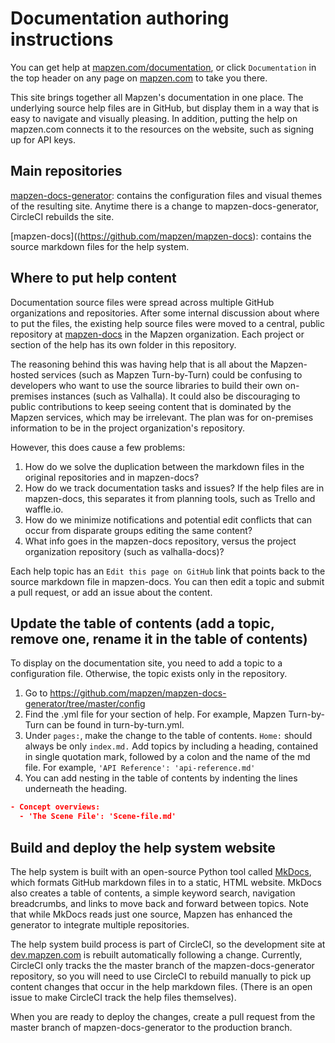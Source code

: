 # Documentation authoring instructions

You can get help at [mapzen.com/documentation](https://mapzen.com/documentation/), or click `Documentation` in the top header on any page on [mapzen.com](https://mapzen.com) to take you there.

This site brings together all Mapzen's documentation in one place. The underlying source help files are in GitHub, but display them in a way that is easy to navigate and visually pleasing. In addition, putting the help on mapzen.com connects it to the resources on the website, such as signing up for API keys. 

## Main repositories

[mapzen-docs-generator](https://github.com/mapzen/mapzen-docs-generator): contains the configuration files and visual themes of the resulting site. Anytime there is a change to mapzen-docs-generator, CircleCI rebuilds the site.

[mapzen-docs]((https://github.com/mapzen/mapzen-docs): contains the source markdown files for the help system.

## Where to put help content

Documentation source files were spread across multiple GitHub organizations and repositories. After some internal discussion about where to put the files, the existing help source files were moved to a central, public repository at [mapzen-docs](https://github.com/mapzen/mapzen-docs) in the Mapzen organization. Each project or section of the help has its own folder in this repository.

The reasoning behind this was having help that is all about the Mapzen-hosted services (such as Mapzen Turn-by-Turn) could be confusing to developers who want to use the source libraries to build their own on-premises instances (such as Valhalla). It could also be discouraging to public contributions to keep seeing content that is dominated by the Mapzen services, which may be irrelevant. The plan was for on-premises information to be in the project organization's repository.

However, this does cause a few problems:

1. How do we solve the duplication between the markdown files in the original repositories and in mapzen-docs?
2. How do we track documentation tasks and issues? If the help files are in mapzen-docs, this separates it from planning tools, such as Trello and waffle.io. 
3. How do we minimize notifications and potential edit conflicts that can occur from disparate groups editing the same content?
4. What info goes in the mapzen-docs repository, versus the project organization repository (such as valhalla-docs)? 

Each help topic has an `Edit this page on GitHub` link that points back to the source markdown file in mapzen-docs. You can then edit a topic and submit a pull request, or add an issue about the content.

## Update the table of contents (add a topic, remove one, rename it in the table of contents)

To display on the documentation site, you need to add a topic to a configuration file. Otherwise, the topic exists only in the repository.

1. Go to https://github.com/mapzen/mapzen-docs-generator/tree/master/config
2. Find the .yml file for your section of help. For example, Mapzen Turn-by-Turn can be found in turn-by-turn.yml.
3. Under `pages:`, make the change to the table of contents. `Home:` should always be only `index.md.` Add topics by including a heading, contained in single quotation mark, followed by a colon and the name of the md file. For example, `'API Reference': 'api-reference.md'` 
4. You can add nesting in the table of contents by indenting the lines underneath the heading. 
```json
- Concept overviews:
  - 'The Scene File': 'Scene-file.md'
```

## Build and deploy the help system website

The help system is built with an open-source Python tool called [MkDocs](http://www.mkdocs.org/), which formats GitHub markdown files in to a static, HTML website. MkDocs also creates a table of contents, a simple keyword search, navigation breadcrumbs, and links to move back and forward between topics. Note that while MkDocs reads just one source, Mapzen has enhanced the generator to integrate multiple repositories.

The help system build process is part of CircleCI, so the development site at [dev.mapzen.com](https://dev.mapzen.com/documentation/) is rebuilt automatically following a change. Currently, CircleCI only tracks the the master branch of the mapzen-docs-generator repository, so you will need to use CircleCI to rebuild manually to pick up content changes that occur in the help markdown files. (There is an open issue to make CircleCI track the help files themselves).

When you are ready to deploy the changes, create a pull request from the master branch of mapzen-docs-generator to the production branch.
